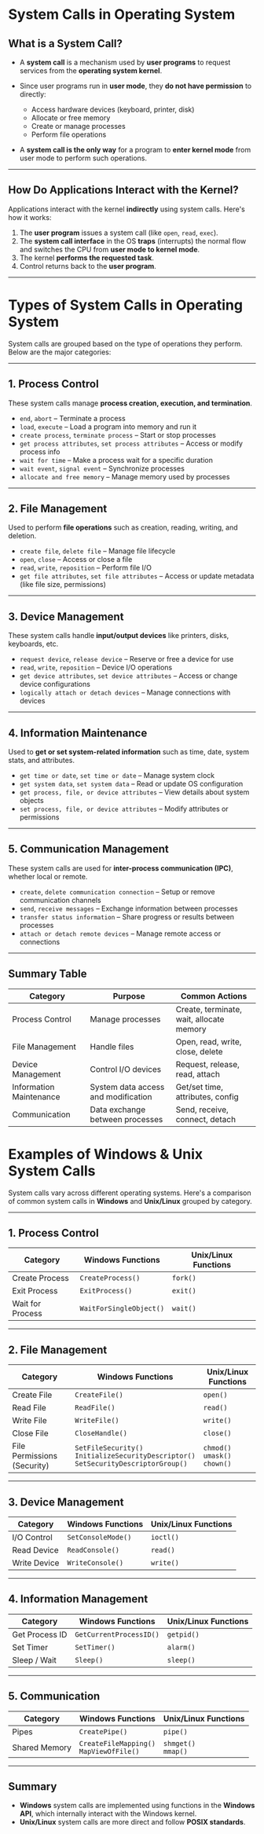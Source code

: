 # System Calls in Operating System

## What is a System Call?

- A **system call** is a mechanism used by **user programs** to request services from the **operating system kernel**.
- Since user programs run in **user mode**, they **do not have permission** to directly:
  - Access hardware devices (keyboard, printer, disk)
  - Allocate or free memory
  - Create or manage processes
  - Perform file operations

- A **system call is the only way** for a program to **enter kernel mode** from user mode to perform such operations.

---

## How Do Applications Interact with the Kernel?

Applications interact with the kernel **indirectly** using system calls. Here's how it works:

1. The **user program** issues a system call (like `open`, `read`, `exec`).
2. The **system call interface** in the OS **traps** (interrupts) the normal flow and switches the CPU from **user mode to kernel mode**.
3. The kernel **performs the requested task**.
4. Control returns back to the **user program**.

---

# Types of System Calls in Operating System

System calls are grouped based on the type of operations they perform. Below are the major categories:

---

## 1. Process Control

These system calls manage **process creation, execution, and termination**.

- `end`, `abort` – Terminate a process
- `load`, `execute` – Load a program into memory and run it
- `create process`, `terminate process` – Start or stop processes
- `get process attributes`, `set process attributes` – Access or modify process info
- `wait for time` – Make a process wait for a specific duration
- `wait event`, `signal event` – Synchronize processes
- `allocate and free memory` – Manage memory used by processes

---

## 2. File Management

Used to perform **file operations** such as creation, reading, writing, and deletion.

- `create file`, `delete file` – Manage file lifecycle
- `open`, `close` – Access or close a file
- `read`, `write`, `reposition` – Perform file I/O
- `get file attributes`, `set file attributes` – Access or update metadata (like file size, permissions)

---

## 3. Device Management

These system calls handle **input/output devices** like printers, disks, keyboards, etc.

- `request device`, `release device` – Reserve or free a device for use
- `read`, `write`, `reposition` – Device I/O operations
- `get device attributes`, `set device attributes` – Access or change device configurations
- `logically attach or detach devices` – Manage connections with devices

---

## 4. Information Maintenance

Used to **get or set system-related information** such as time, date, system stats, and attributes.

- `get time or date`, `set time or date` – Manage system clock
- `get system data`, `set system data` – Read or update OS configuration
- `get process, file, or device attributes` – View details about system objects
- `set process, file, or device attributes` – Modify attributes or permissions

---

## 5. Communication Management

These system calls are used for **inter-process communication (IPC)**, whether local or remote.

- `create`, `delete communication connection` – Setup or remove communication channels
- `send`, `receive messages` – Exchange information between processes
- `transfer status information` – Share progress or results between processes
- `attach or detach remote devices` – Manage remote access or connections

---

## Summary Table

| Category               | Purpose                                  | Common Actions                          |
|------------------------|------------------------------------------|------------------------------------------|
| Process Control        | Manage processes                         | Create, terminate, wait, allocate memory |
| File Management        | Handle files                             | Open, read, write, close, delete         |
| Device Management      | Control I/O devices                      | Request, release, read, attach           |
| Information Maintenance| System data access and modification     | Get/set time, attributes, config         |
| Communication          | Data exchange between processes          | Send, receive, connect, detach           |


# Examples of Windows & Unix System Calls

System calls vary across different operating systems. Here's a comparison of common system calls in **Windows** and **Unix/Linux** grouped by category.

---

## 1. Process Control

| Category         | Windows Functions                   | Unix/Linux Functions     |
|------------------|-------------------------------------|---------------------------|
| Create Process   | `CreateProcess()`                   | `fork()`                  |
| Exit Process     | `ExitProcess()`                     | `exit()`                  |
| Wait for Process | `WaitForSingleObject()`             | `wait()`                  |

---

## 2. File Management

| Category                  | Windows Functions                               | Unix/Linux Functions        |
|---------------------------|-------------------------------------------------|------------------------------|
| Create File               | `CreateFile()`                                  | `open()`                     |
| Read File                 | `ReadFile()`                                    | `read()`                     |
| Write File                | `WriteFile()`                                   | `write()`                    |
| Close File                | `CloseHandle()`                                 | `close()`                    |
| File Permissions (Security)| `SetFileSecurity()`<br>`InitializeSecurityDescriptor()`<br>`SetSecurityDescriptorGroup()` | `chmod()`<br>`umask()`<br>`chown()` |

---

## 3. Device Management

| Category      | Windows Functions                    | Unix/Linux Functions   |
|---------------|--------------------------------------|-------------------------|
| I/O Control   | `SetConsoleMode()`                   | `ioctl()`               |
| Read Device   | `ReadConsole()`                      | `read()`                |
| Write Device  | `WriteConsole()`                     | `write()`               |

---

## 4. Information Management

| Category               | Windows Functions            | Unix/Linux Functions   |
|------------------------|------------------------------|-------------------------|
| Get Process ID         | `GetCurrentProcessID()`      | `getpid()`              |
| Set Timer              | `SetTimer()`                 | `alarm()`               |
| Sleep / Wait           | `Sleep()`                    | `sleep()`               |

---

## 5. Communication

| Category               | Windows Functions                  | Unix/Linux Functions         |
|------------------------|------------------------------------|-------------------------------|
| Pipes                  | `CreatePipe()`                     | `pipe()`                      |
| Shared Memory          | `CreateFileMapping()`<br>`MapViewOfFile()` | `shmget()`<br>`mmap()`   |

---

## Summary

- **Windows** system calls are implemented using functions in the **Windows API**, which internally interact with the Windows kernel.
- **Unix/Linux** system calls are more direct and follow **POSIX standards**.


